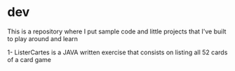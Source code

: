 dev
===
This is a repository where I put sample code and little projects that I've built to play around and learn

1- ListerCartes is a JAVA written exercise that consists on listing all 52 cards of a card game